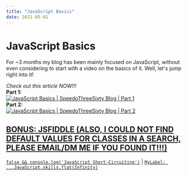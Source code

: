 ```yaml
---
title: "JavaScript Basics"
date: 2021-05-01
---
```


[blogcreate]: https://javascriptlearner815.github.io/blog/2021/04/16/how-to-make-a-blog-with-github-pages.html
[prev]: https://javascriptlearner815.github.io/blog/2021/04/24/javascript-short-circuiting.html
[next]: https://javascriptlearner815.github.io/blog/2021/05/02/js-flat-spread-label.html

# JavaScript Basics

For ~3 months my blog has been mainly focused on JavaScript, without even considering to start with a video on the basics of it. Well, let's jump right into it!

*Check out this article NOW!!!*
<br>
**Part 1:**
<br>
[![JavaScript Basics | SpeedoThreeSixty Blog | Part 1](https://adrotog-yt-embed.herokuapp.com/embed?v=WYrrsvQztLs)](https://www.youtube.com/watch?v=WYrrsvQztLs "JavaScript Basics | SpeedoThreeSixty Blog | Part 1")
<br>
**Part 2:**
<br>
[![JavaScript Basics | SpeedoThreeSixty Blog | Part 2](https://adrotog-yt-embed.herokuapp.com/embed?v=L2CnG3ziV9w)](https://www.youtube.com/watch?v=L2CnG3ziV9w "JavaScript Basics | SpeedoThreeSixty Blog | Part 2")
<br>

## [BONUS: JSFIDDLE (ALSO, I COULD NOT FIND DEFAULT VALUES FOR CLASSES IN A SEARCH, PLEASE EMAIL/DM ME IF YOU FOUND IT!!!)](https://jsfiddle.net/hjr6ans3/217/)

[`false && console.log('JavaScript Short-Circuiting')`][prev] | [`MyLabel: ...JavaScript.skills.flat(Infinity)`][next]
